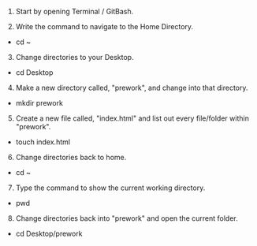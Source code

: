 1. Start by opening Terminal / GitBash.

2. Write the command to navigate to the Home Directory.
  
  - cd ~

3. Change directories to your Desktop.
  
  - cd Desktop

4. Make a new directory called, "prework", and change into that directory.
  - mkdir prework

5. Create a new file called, "index.html" and list out every file/folder within "prework".

  - touch index.html

6. Change directories back to home.

  - cd ~

7. Type the command to show the current working directory.

  - pwd

8. Change directories back into "prework" and open the current folder.

  - cd Desktop/prework
